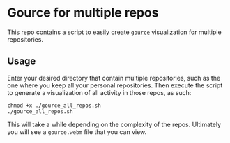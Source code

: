 # Gource for multiple repos
This repo contains a script to easily create [`gource`](https://github.com/acaudwell/Gource) visualization for multiple repositories.

## Usage
Enter your desired directory that contain multiple repositories, such as the one where you keep all your personal repositories.
Then execute the script to generate a visualization of all activity in those repos, as such:
```shell
chmod +x ./gource_all_repos.sh
./gource_all_repos.sh
```

This will take a while depending on the complexity of the repos.
Ultimately you will see a `gource.webm` file that you can view.
